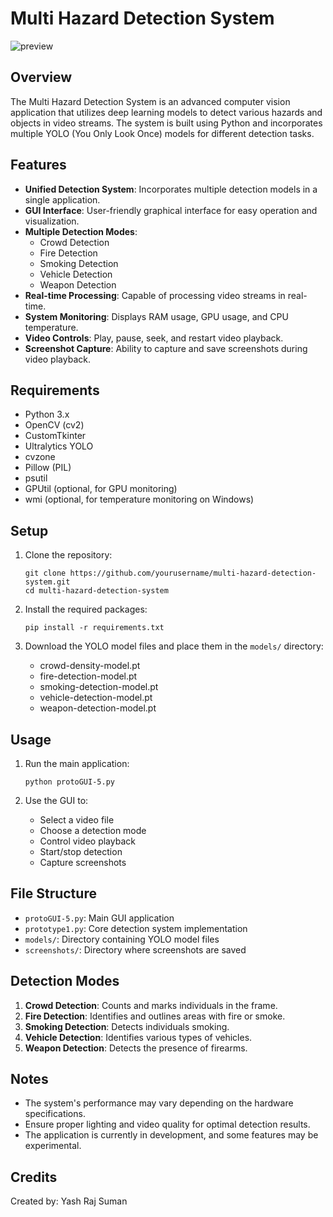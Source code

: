# Multi Hazard Detection System
![preview](https://www.linkedin.com/posts/yash-raj-suman_deeplearning-computervision-ai-activity-7250608168106352640-ABuu?utm_source=share&utm_medium=member_desktop&rcm=ACoAAEK1qUkBY3n15qbTcS0VTDReTUJ20q2lN7c)
## Overview

The Multi Hazard Detection System is an advanced computer vision application that utilizes deep learning models to detect various hazards and objects in video streams. The system is built using Python and incorporates multiple YOLO (You Only Look Once) models for different detection tasks.

## Features

- **Unified Detection System**: Incorporates multiple detection models in a single application.
- **GUI Interface**: User-friendly graphical interface for easy operation and visualization.
- **Multiple Detection Modes**:
  - Crowd Detection
  - Fire Detection
  - Smoking Detection
  - Vehicle Detection
  - Weapon Detection
- **Real-time Processing**: Capable of processing video streams in real-time.
- **System Monitoring**: Displays RAM usage, GPU usage, and CPU temperature.
- **Video Controls**: Play, pause, seek, and restart video playback.
- **Screenshot Capture**: Ability to capture and save screenshots during video playback.

## Requirements

- Python 3.x
- OpenCV (cv2)
- CustomTkinter
- Ultralytics YOLO
- cvzone
- Pillow (PIL)
- psutil
- GPUtil (optional, for GPU monitoring)
- wmi (optional, for temperature monitoring on Windows)

## Setup

1. Clone the repository:
   ```
   git clone https://github.com/yourusername/multi-hazard-detection-system.git
   cd multi-hazard-detection-system
   ```

2. Install the required packages:
   ```
   pip install -r requirements.txt
   ```

3. Download the YOLO model files and place them in the `models/` directory:
   - crowd-density-model.pt
   - fire-detection-model.pt
   - smoking-detection-model.pt
   - vehicle-detection-model.pt
   - weapon-detection-model.pt

## Usage

1. Run the main application:
   ```
   python protoGUI-5.py
   ```

2. Use the GUI to:
   - Select a video file
   - Choose a detection mode
   - Control video playback
   - Start/stop detection
   - Capture screenshots

## File Structure

- `protoGUI-5.py`: Main GUI application
- `prototype1.py`: Core detection system implementation
- `models/`: Directory containing YOLO model files
- `screenshots/`: Directory where screenshots are saved

## Detection Modes

1. **Crowd Detection**: Counts and marks individuals in the frame.
2. **Fire Detection**: Identifies and outlines areas with fire or smoke.
3. **Smoking Detection**: Detects individuals smoking.
4. **Vehicle Detection**: Identifies various types of vehicles.
5. **Weapon Detection**: Detects the presence of firearms.

## Notes

- The system's performance may vary depending on the hardware specifications.
- Ensure proper lighting and video quality for optimal detection results.
- The application is currently in development, and some features may be experimental.

## Credits

Created by: Yash Raj Suman


